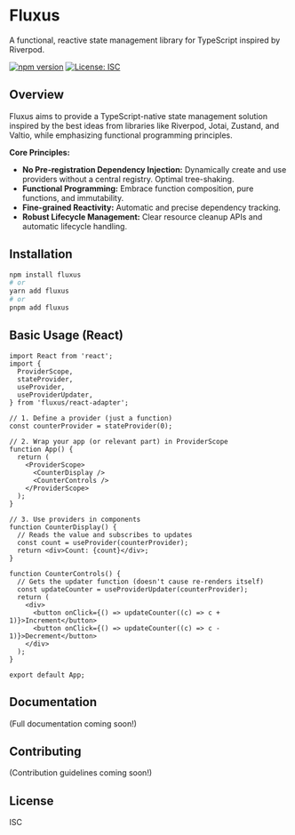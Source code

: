 # Fluxus

A functional, reactive state management library for TypeScript inspired by
Riverpod.

[![npm version](https://badge.fury.io/js/fluxus.svg)](https://badge.fury.io/js/fluxus)
[![License: ISC](https://img.shields.io/badge/License-ISC-blue.svg)](https://opensource.org/licenses/ISC)

## Overview

Fluxus aims to provide a TypeScript-native state management solution inspired by
the best ideas from libraries like Riverpod, Jotai, Zustand, and Valtio, while
emphasizing functional programming principles.

**Core Principles:**

- **No Pre-registration Dependency Injection:** Dynamically create and use
  providers without a central registry. Optimal tree-shaking.
- **Functional Programming:** Embrace function composition, pure functions, and
  immutability.
- **Fine-grained Reactivity:** Automatic and precise dependency tracking.
- **Robust Lifecycle Management:** Clear resource cleanup APIs and automatic
  lifecycle handling.

## Installation

```bash
npm install fluxus
# or
yarn add fluxus
# or
pnpm add fluxus
```

## Basic Usage (React)

```tsx
import React from 'react';
import {
  ProviderScope,
  stateProvider,
  useProvider,
  useProviderUpdater,
} from 'fluxus/react-adapter';

// 1. Define a provider (just a function)
const counterProvider = stateProvider(0);

// 2. Wrap your app (or relevant part) in ProviderScope
function App() {
  return (
    <ProviderScope>
      <CounterDisplay />
      <CounterControls />
    </ProviderScope>
  );
}

// 3. Use providers in components
function CounterDisplay() {
  // Reads the value and subscribes to updates
  const count = useProvider(counterProvider);
  return <div>Count: {count}</div>;
}

function CounterControls() {
  // Gets the updater function (doesn't cause re-renders itself)
  const updateCounter = useProviderUpdater(counterProvider);
  return (
    <div>
      <button onClick={() => updateCounter((c) => c + 1)}>Increment</button>
      <button onClick={() => updateCounter((c) => c - 1)}>Decrement</button>
    </div>
  );
}

export default App;
```

## Documentation

(Full documentation coming soon!)

## Contributing

(Contribution guidelines coming soon!)

## License

ISC
